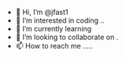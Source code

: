 - 👋 Hi, I’m @jfast1 
- 👀 I’m interested in coding ..
- 🌱 I’m currently learning 
- 💞️ I’m looking to collaborate on .
- 📫 How to reach me .....

<!---
jfast1/jfast1 is a ✨ special ✨ repository because its `README.md` (this file) appears on your GitHub profile.
You can click the Preview link to take a look at your changes.
--->
